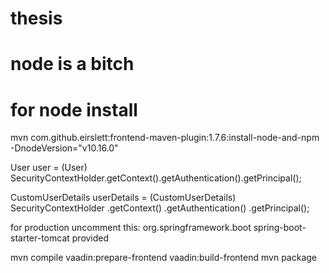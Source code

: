 # thesis
# node is a bitch
# for node install
mvn com.github.eirslett:frontend-maven-plugin:1.7.6:install-node-and-npm -DnodeVersion="v10.16.0"

User user = (User) SecurityContextHolder.getContext().getAuthentication().getPrincipal();

CustomUserDetails userDetails =
(CustomUserDetails) SecurityContextHolder
.getContext()
.getAuthentication()
.getPrincipal();


for production uncomment this:
<dependency>
<groupId>org.springframework.boot</groupId>
<artifactId>spring-boot-starter-tomcat</artifactId>
<scope>provided</scope>
</dependency>


mvn compile
vaadin:prepare-frontend
vaadin:build-frontend
mvn package